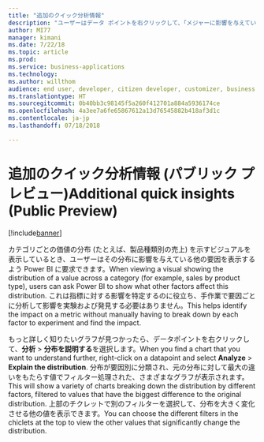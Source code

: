 ```yaml
---
title: "追加のクイック分析情報"
description: "ユーザーはデータ ポイントを右クリックして、「メジャーに影響を与えている要因」を質問し、 その効果を説明する推奨ビジュアルを表示できます。"
author: MI77
manager: kimani
ms.date: 7/22/18
ms.topic: article
ms.prod: 
ms.service: business-applications
ms.technology: 
ms.author: willthom
audience: end user, developer, citizen developer, customizer, business analyst, IT pro
ms.translationtype: HT
ms.sourcegitcommit: 0b40bb3c98145f5a260f412701a884a5936174ce
ms.openlocfilehash: 4a3ee7a6fe65867612a13d76545882b418af3d1c
ms.contentlocale: ja-jp
ms.lasthandoff: 07/18/2018

---
```


# <a name="additional-quick-insights-public-preview"></a><span data-ttu-id="0fefa-104">追加のクイック分析情報 (パブリック プレビュー)</span><span class="sxs-lookup"><span data-stu-id="0fefa-104">Additional quick insights (Public Preview)</span></span>

[!include[banner](../../../includes/banner.md)]

<span data-ttu-id="0fefa-105">カテゴリごとの価値の分布 (たとえば、製品種類別の売上) を示すビジュアルを表示しているとき、ユーザーはその分布に影響を与えている他の要因を表示するよう Power BI に要求できます。</span><span class="sxs-lookup"><span data-stu-id="0fefa-105">When viewing a visual showing the distribution of a value across a category (for example, sales by product type), users can ask Power BI to show what other factors affect this distribution.</span></span> <span data-ttu-id="0fefa-106">これは指標に対する影響を特定するのに役立ち、手作業で要因ごとに分析して影響を実験および発見する必要はありません。</span><span class="sxs-lookup"><span data-stu-id="0fefa-106">This helps identify the impact on a metric without manually having to break down by each factor to experiment and find the impact.</span></span>

<span data-ttu-id="0fefa-107">もっと詳しく知りたいグラフが見つかったら、データポイントを右クリックして、**分析** > **分布を説明する**を選択します。</span><span class="sxs-lookup"><span data-stu-id="0fefa-107">When you find a chart that you want to understand further, right-click on a datapoint and select **Analyze** > **Explain the distribution**.</span></span> <span data-ttu-id="0fefa-108">分布が要因別に分類され、元の分布に対して最大の違いをもたらす値でフィルター処理された、さまざまなグラフが表示されます。</span><span class="sxs-lookup"><span data-stu-id="0fefa-108">This will show a variety of charts breaking down the distribution by different factors, filtered to values that have the biggest difference to the original distribution.</span></span> <span data-ttu-id="0fefa-109">上部のチクレットで別のフィルターを選択して、分布を大きく変化させる他の値を表示できます。</span><span class="sxs-lookup"><span data-stu-id="0fefa-109">You can choose the different filters in the chiclets at the top to view the other values that significantly change the distribution.</span></span>

<!--
### Who uses this feature
This feature is intended for all report users. It works without any additional setup. 
## Status
### Development status
In development
#### Target timeframe
October ‘18
-->

